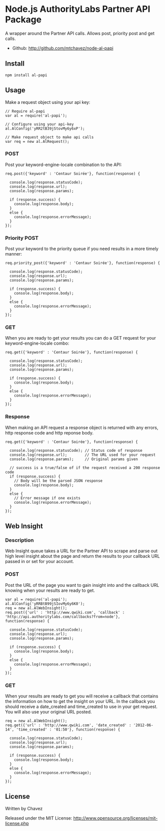 Node.js AuthorityLabs Partner API Package
=========================================

A wrapper around the Partner API calls. Allows post, priority post and get calls.

* Github: http://github.com/mtchavez/node-al-papi

## Install

    npm install al-papi

## Usage

Make a request object using your api key:
    
    // Require al-papi
    var al = require('al-papi');
    
    // Configure using your api-key
    al.AlConfig('yRR2tB39jStovMy6y6xP');
    
    // Make request object to make api calls
    var req = new al.AlRequest();

### POST

Post your keyword-engine-locale combination to the API:

    req.post({'keyword' : 'Centaur Soirée'}, function(response) {

      console.log(response.statusCode);
      console.log(response.url);
      console.log(response.params);
      
      if (response.success) {
        console.log(response.body);
      }
      else {
        console.log(response.errorMessage);
      }
    });

### Priority POST

Post your keyword to the priority queue if you need results in a more timely manner:

    req.priority_post({'keyword' : 'Centaur Soirée'}, function(response) {

      console.log(response.statusCode);
      console.log(response.url);
      console.log(response.params);
      
      if (response.success) {
        console.log(response.body);
      }
      else {
        console.log(response.errorMessage);
      }
    });

### GET

When you are ready to get your results you can do a GET request for your keyword-engine-locale combo:

    req.get({'keyword' : 'Centaur Soirée'}, function(response) {

      console.log(response.statusCode);
      console.log(response.url);
      console.log(response.params);
      
      if (response.success) {
        console.log(response.body);
      }
      else {
        console.log(response.errorMessage);
      }
    });

### Response

When making an API request a response object is returned with any errors, http response code and http reponse body.

    req.get({'keyword' : 'Centaur Soirée'}, function(response) {

      console.log(response.statusCode); // Status code of response
      console.log(response.url);        // The URL used for your request
      console.log(response.params);     // Original params given
      
      // success is a true/false of if the request received a 200 response code
      if (response.success) {
        // Body will be the parsed JSON response
        console.log(response.body);
      }
      else {
        // Error message if one exists
        console.log(response.errorMessage);
      }
    });

## Web Insight

### Description

Web Insight queue takes a URL for the Partner API to scrape and parse out high level insight about the page
and return the results to your callback URL passed in or set for your account.

### POST

Post the URL of the page you want to gain insight into and the callback URL knowing when your results are
ready to get.

    var al = require('al-papi');
    al.AlConfig('yRRBtB99jSIovMy6y6K0');
    req = new al.AlWebInsight();
    req.post({'url' : 'http://www.qwiki.com', 'callback' : 'http://api.authoritylabs.com/callbacks?from=node'}, function(response) {

      console.log(response.statusCode);
      console.log(response.url);
      console.log(response.params);
      
      if (response.success) {
        console.log(response.body);
      }
      else {
        console.log(response.errorMessage);
      }
    });

### GET

When your results are ready to get you will receive a callback that contains the information on how
to get the insight on your URL. In the callback you should receive a date_created and time_created to use
in your get request. You will also use your original URL posted.

    req = new al.AlWebInsight();
    req.get({'url' : 'http://www.qwiki.com', 'date_created' : '2012-06-14', 'time_created' : '01:50'}, function(response) {

      console.log(response.statusCode);
      console.log(response.url);
      console.log(response.params);
      
      if (response.success) {
        console.log(response.body);
      }
      else {
        console.log(response.errorMessage);
      }
    });

## License

Written by Chavez

Released under the MIT License: http://www.opensource.org/licenses/mit-license.php
